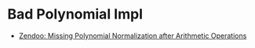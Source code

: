 # Bad Polynomial Impl

- [Zendoo: Missing Polynomial Normalization after Arithmetic Operations](https://research.nccgroup.com/2021/11/30/public-report-zendoo-proof-verifier-cryptography-review/)